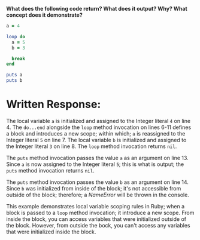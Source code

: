 **What does the following code return? What does it output? Why? What concept does it demonstrate?**

```ruby
a = 4

loop do
  a = 5
  b = 3

  break
end

puts a
puts b
```
# Written Response:

The local variable `a` is initialized and assigned to the Integer literal `4` on line 4. The `do...end` alongside the `loop` method invocation on lines 6-11 defines a block and introduces a new scope; within which; `a` is reassigned to the Integer literal `5` on line 7. The local variable `b` is initialized and assigned to the Integer literal `3` on line 8. The `loop` method invocation returns `nil`.

The `puts` method invocation passes the value `a` as an argument on line 13. Since `a` is now assigned to the Integer literal `5`; this is what is output; the `puts` method invocation returns `nil`.

The `puts` method invocation passes the value `b` as an argument on line 14. Since `b` was initialized from inside of the block; it's not accessible from outside of the block; therefore; a *NameError* will be thrown in the console.

This example demonstrates local variable scoping rules in Ruby; when a block is passed to a `loop` method invocation; it introduce a new scope. From inside the block, you can access variables that were initialized outside of the block. However, from outside the bock, you can't access any variables that were initialized inside the block.


